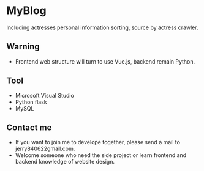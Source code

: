 # MyBlog
Including actresses personal information sorting, source by actress crawler.

## Warning
- Frontend web structure will turn to use Vue.js, backend remain Python.

## Tool
- Microsoft Visual Studio
- Python flask
- MySQL

## Contact me
- If you want to join me to develope together, please send a mail to jerry840622gmail.com.
- Welcome someone who need the side project or learn frontend and backend knowledge of website design.

